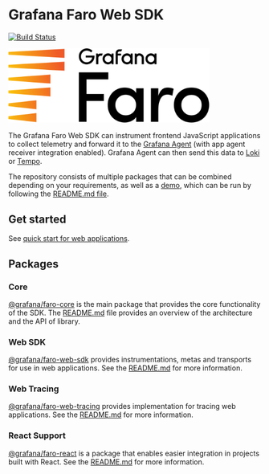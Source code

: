 # Grafana Faro Web SDK

[![Build Status][faro-drone-status]][faro-drone]

<p align="left"><img src="docs/faro_logo.png" alt="Grafana Faro logo" width="400"></p>

The Grafana Faro Web SDK can instrument frontend JavaScript applications to collect telemetry and forward it to the
[Grafana Agent][grafana-agent-docs] (with app agent receiver integration enabled). Grafana Agent can then send this data
to [Loki][grafana-logs] or [Tempo][grafana-traces].

The repository consists of multiple packages that can be combined depending on your requirements, as well as a
[demo][faro-demo], which can be run by following the [README.md file][faro-demo-readme].

## Get started

See [quick start for web applications][faro-quick-start].

## Packages

### Core

[@grafana/faro-core][faro-core] is the main package that provides the core functionality of the SDK. The
[README.md][faro-core-readme] file provides an overview of the architecture and the API of library.

### Web SDK

[@grafana/faro-web-sdk][faro-web-sdk] provides instrumentations, metas and transports for use in web applications. See
the [README.md][faro-web-sdk-readme] for more information.

### Web Tracing

[@grafana/faro-web-tracing][faro-web-tracing] provides implementation for tracing web applications. See the
[README.md][faro-web-tracing-readme] for more information.

### React Support

[@grafana/faro-react][faro-react] is a package that enables easier integration in projects built with React. See the
[README.md][faro-react-readme] for more information.

[faro-drone]: https://drone.grafana.net/grafana/faro-web-sdk
[faro-drone-status]: https://drone.grafana.net/api/badges/grafana/faro-web-sdk/status.svg
[grafana-agent-docs]: https://grafana.com/docs/agent/latest/
[grafana-logs]: https://grafana.com/logs/
[grafana-traces]: https://grafana.com/traces/
[faro-core]: ./packages/core
[faro-core-readme]: ./packages/core/README.md
[faro-demo]: ./demo
[faro-demo-readme]: ./demo/README.md
[faro-quick-start]: ./docs/sources/tutorials/quick-start-browser.md
[faro-react]: ./packages/react
[faro-react-readme]: ./packages/react/README.md
[faro-web-sdk]: ./packages/web-sdk
[faro-web-sdk-readme]: ./packages/web-sdk/README.md
[faro-web-tracing]: ./packages/web-tracing
[faro-web-tracing-readme]: ./packages/web-tracing/README.md
